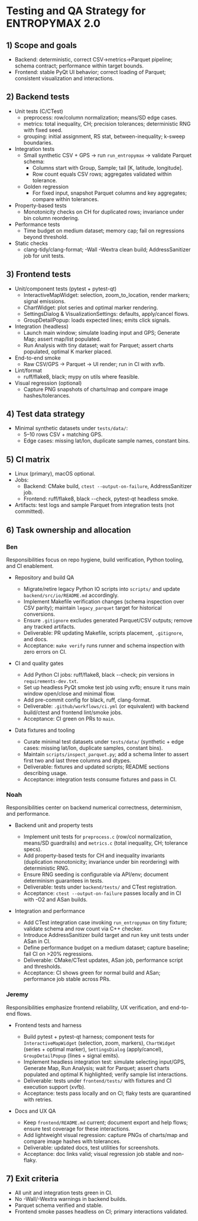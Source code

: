 # Testing and QA Strategy for ENTROPYMAX 2.0

## 1) Scope and goals
- Backend: deterministic, correct CSV→metrics→Parquet pipeline; schema contract; performance within target bounds.
- Frontend: stable PyQt UI behavior; correct loading of Parquet; consistent visualization and interactions.

## 2) Backend tests
- Unit tests (C/CTest)
  - preprocess: row/column normalization; means/SD edge cases.
  - metrics: total inequality, CH; precision tolerances; deterministic RNG with fixed seed.
  - grouping: initial assignment, RS stat, between-inequality; k-sweep boundaries.
- Integration tests
  - Small synthetic CSV + GPS → run `run_entropymax` → validate Parquet schema:
    - Columns start with Group, Sample; tail [K, latitude, longitude].
    - Row count equals CSV rows; aggregates validated within tolerance.
  - Golden regression
    - For fixed input, snapshot Parquet columns and key aggregates; compare within tolerances.
- Property-based tests
  - Monotonicity checks on CH for duplicated rows; invariance under bin column reordering.
- Performance tests
  - Time budget on medium dataset; memory cap; fail on regressions beyond threshold.
- Static checks
  - clang-tidy/clang-format; -Wall -Wextra clean build; AddressSanitizer job for unit tests.

## 3) Frontend tests
- Unit/component tests (pytest + pytest-qt)
  - InteractiveMapWidget: selection, zoom_to_location, render markers; signal emissions.
  - ChartWidget: plot series and optimal marker rendering.
  - SettingsDialog & VisualizationSettings: defaults, apply/cancel flows.
  - GroupDetailPopup: loads expected lines; emits click signals.
- Integration (headless)
  - Launch main window; simulate loading input and GPS; Generate Map; assert map/list populated.
  - Run Analysis with tiny dataset; wait for Parquet; assert charts populated, optimal K marker placed.
- End-to-end smoke
  - Raw CSV/GPS → Parquet → UI render; run in CI with xvfb.
- Lint/format
  - ruff/flake8, black; mypy on utils where feasible.
- Visual regression (optional)
  - Capture PNG snapshots of charts/map and compare image hashes/tolerances.

## 4) Test data strategy
- Minimal synthetic datasets under `tests/data/`:
  - 5–10 rows CSV + matching GPS.
  - Edge cases: missing lat/lon, duplicate sample names, constant bins.

## 5) CI matrix
- Linux (primary), macOS optional.
- Jobs:
  - Backend: CMake build, `ctest --output-on-failure`, AddressSanitizer job.
  - Frontend: ruff/flake8, black --check, pytest-qt headless smoke.
- Artifacts: test logs and sample Parquet from integration tests (not committed).

## 6) Task ownership and allocation
### Ben
Responsibilities focus on repo hygiene, build verification, Python tooling, and CI enablement.

- Repository and build QA
  - Migrate/retire legacy Python IO scripts into `scripts/` and update `backend/src/io/README.md` accordingly.
  - Implement Makefile verification changes (schema inspection over CSV parity); maintain `legacy_parquet` target for historical conversions.
  - Ensure `.gitignore` excludes generated Parquet/CSV outputs; remove any tracked artifacts.
  - Deliverable: PR updating Makefile, scripts placement, `.gitignore`, and docs.
  - Acceptance: `make verify` runs runner and schema inspection with zero errors on CI.

- CI and quality gates
  - Add Python CI jobs: ruff/flake8, black --check; pin versions in `requirements-dev.txt`.
  - Set up headless PyQt smoke test job using xvfb; ensure it runs main window open/close and minimal flow.
  - Add pre-commit config for black, ruff, clang-format.
  - Deliverable: `.github/workflows/ci.yml` (or equivalent) with backend build/ctest and frontend lint/smoke jobs.
  - Acceptance: CI green on PRs to `main`.

- Data fixtures and tooling
  - Curate minimal test datasets under `tests/data/` (synthetic + edge cases: missing lat/lon, duplicate samples, constant bins).
  - Maintain `scripts/inspect_parquet.py`; add a schema linter to assert first two and last three columns and dtypes.
  - Deliverable: fixtures and updated scripts; README sections describing usage.
  - Acceptance: integration tests consume fixtures and pass in CI.

### Noah
Responsibilities center on backend numerical correctness, determinism, and performance.

- Backend unit and property tests
  - Implement unit tests for `preprocess.c` (row/col normalization, means/SD guardrails) and `metrics.c` (total inequality, CH; tolerance specs).
  - Add property-based tests for CH and inequality invariants (duplication monotonicity; invariance under bin reordering) with deterministic RNG.
  - Ensure RNG seeding is configurable via API/env; document determinism guarantees in tests.
  - Deliverable: tests under `backend/tests/` and CTest registration.
  - Acceptance: `ctest --output-on-failure` passes locally and in CI with -O2 and ASan builds.

- Integration and performance
  - Add CTest integration case invoking `run_entropymax` on tiny fixture; validate schema and row count via C++ checker.
  - Introduce AddressSanitizer build target and run key unit tests under ASan in CI.
  - Define performance budget on a medium dataset; capture baseline; fail CI on >20% regressions.
  - Deliverable: CMake/CTest updates, ASan job, performance script and thresholds.
  - Acceptance: CI shows green for normal build and ASan; performance job stable across PRs.

### Jeremy
Responsibilities emphasize frontend reliability, UX verification, and end-to-end flows.

- Frontend tests and harness
  - Build pytest + pytest-qt harness; component tests for `InteractiveMapWidget` (selection, zoom, markers), `ChartWidget` (series + optimal marker), `SettingsDialog` (apply/cancel), `GroupDetailPopup` (lines + signal emits).
  - Implement headless integration test: simulate selecting input/GPS, Generate Map, Run Analysis; wait for Parquet; assert charts populated and optimal K highlighted; verify sample list interactions.
  - Deliverable: tests under `frontend/tests/` with fixtures and CI execution support (xvfb).
  - Acceptance: tests pass locally and on CI; flaky tests are quarantined with retries.

- Docs and UX QA
  - Keep `frontend/README.md` current; document export and help flows; ensure test coverage for these interactions.
  - Add lightweight visual regression: capture PNGs of charts/map and compare image hashes with tolerances.
  - Deliverable: updated docs, test utilities for screenshots.
  - Acceptance: doc links valid; visual regression job stable and non-flaky.

## 7) Exit criteria
- All unit and integration tests green in CI.
- No -Wall/-Wextra warnings in backend builds.
- Parquet schema verified and stable.
- Frontend smoke passes headless on CI; primary interactions validated.


